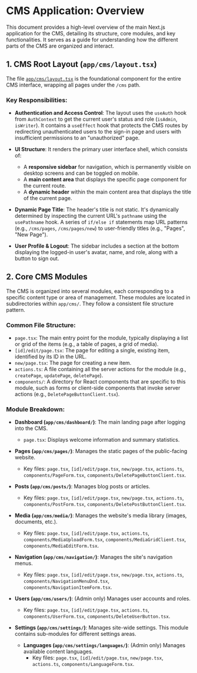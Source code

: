 # CMS Application: Overview

This document provides a high-level overview of the main Next.js application for the CMS, detailing its structure, core modules, and key functionalities. It serves as a guide for understanding how the different parts of the CMS are organized and interact.

## 1. CMS Root Layout (`app/cms/layout.tsx`)

The file [`app/cms/layout.tsx`](app/cms/layout.tsx) is the foundational component for the entire CMS interface, wrapping all pages under the `/cms` path.

### Key Responsibilities:

*   **Authentication and Access Control**: The layout uses the `useAuth` hook from `AuthContext` to get the current user's status and role (`isAdmin`, `isWriter`). It contains a `useEffect` hook that protects the CMS routes by redirecting unauthenticated users to the sign-in page and users with insufficient permissions to an "unauthorized" page.

*   **UI Structure**: It renders the primary user interface shell, which consists of:
    *   A **responsive sidebar** for navigation, which is permanently visible on desktop screens and can be toggled on mobile.
    *   A **main content area** that displays the specific page component for the current route.
    *   A **dynamic header** within the main content area that displays the title of the current page.

*   **Dynamic Page Title**: The header's title is not static. It's dynamically determined by inspecting the current URL's `pathname` using the `usePathname` hook. A series of `if/else if` statements map URL patterns (e.g., `/cms/pages`, `/cms/pages/new`) to user-friendly titles (e.g., "Pages", "New Page").

*   **User Profile & Logout**: The sidebar includes a section at the bottom displaying the logged-in user's avatar, name, and role, along with a button to sign out.

## 2. Core CMS Modules

The CMS is organized into several modules, each corresponding to a specific content type or area of management. These modules are located in subdirectories within `app/cms/`. They follow a consistent file structure pattern.

### Common File Structure:

*   `page.tsx`: The main entry point for the module, typically displaying a list or grid of the items (e.g., a table of pages, a grid of media).
*   `[id]/edit/page.tsx`: The page for editing a single, existing item, identified by its ID in the URL.
*   `new/page.tsx`: The page for creating a new item.
*   `actions.ts`: A file containing all the server actions for the module (e.g., `createPage`, `updatePage`, `deletePage`).
*   `components/`: A directory for React components that are specific to this module, such as forms or client-side components that invoke server actions (e.g., `DeletePageButtonClient.tsx`).

### Module Breakdown:

*   **Dashboard (`app/cms/dashboard/`)**: The main landing page after logging into the CMS.
    *   `page.tsx`: Displays welcome information and summary statistics.

*   **Pages (`app/cms/pages/`)**: Manages the static pages of the public-facing website.
    *   Key files: `page.tsx`, `[id]/edit/page.tsx`, `new/page.tsx`, `actions.ts`, `components/PageForm.tsx`, `components/DeletePageButtonClient.tsx`.

*   **Posts (`app/cms/posts/`)**: Manages blog posts or articles.
    *   Key files: `page.tsx`, `[id]/edit/page.tsx`, `new/page.tsx`, `actions.ts`, `components/PostForm.tsx`, `components/DeletePostButtonClient.tsx`.

*   **Media (`app/cms/media/`)**: Manages the website's media library (images, documents, etc.).
    *   Key files: `page.tsx`, `[id]/edit/page.tsx`, `actions.ts`, `components/MediaUploadForm.tsx`, `components/MediaGridClient.tsx`, `components/MediaEditForm.tsx`.

*   **Navigation (`app/cms/navigation/`)**: Manages the site's navigation menus.
    *   Key files: `page.tsx`, `[id]/edit/page.tsx`, `new/page.tsx`, `actions.ts`, `components/NavigationMenuDnd.tsx`, `components/NavigationItemForm.tsx`.

*   **Users (`app/cms/users/`)**: (Admin only) Manages user accounts and roles.
    *   Key files: `page.tsx`, `[id]/edit/page.tsx`, `actions.ts`, `components/UserForm.tsx`, `components/DeleteUserButton.tsx`.

*   **Settings (`app/cms/settings/`)**: Manages site-wide settings. This module contains sub-modules for different settings areas.
    *   **Languages (`app/cms/settings/languages/`)**: (Admin only) Manages available content languages.
        *   Key files: `page.tsx`, `[id]/edit/page.tsx`, `new/page.tsx`, `actions.ts`, `components/LanguageForm.tsx`.